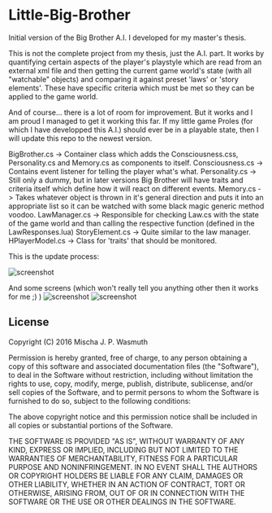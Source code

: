 # Little-Big-Brother
Initial version of the Big Brother A.I. I developed for my master's thesis.

This is not the complete project from my thesis, just the A.I. part. It works by quantifying certain aspects of the player's playstyle which are read from an external xml file and then getting the current game world's state (with all "watchable" objects) and comparing it against preset 'laws' or 'story elements'. These have specific criteria which must be met so they can be applied to the game world.

And of course... there is a lot of room for improvement. But it works and I am proud I managed to get it working this far.
If my little game Proles (for which I have developped this A.I.) should ever be in a playable state, then I will update this repo to the newest version.

BigBrother.cs -> Container class which adds the Consciousness.css, Personality.cs and Memory.cs as components to itself.
Consciousness.cs -> Contains event listener for telling the player what's what.
Personality.cs -> Still only a dummy, but in later versions Big Brother will have traits and criteria itself which define how it will react on different events.
Memory.cs -> Takes whatever object is thrown in it's general direction and puts it into an appropriate list so it can be watched with some black magic generic method voodoo.
LawManager.cs -> Responsible for checking Law.cs with the state of the game world and than calling the respective function (defined in the LawResponses.lua)
StoryElement.cs -> Quite similar to the law manager.
HPlayerModel.cs -> Class for 'traits' that should be monitored.

This is the update process:

![screenshot](http://notenoughsleep.eu/files/screenshots/ma/Überprüfungsprozess.png)

And some screens (which won't really tell you anything other then it works for me ;) )
![screenshot](http://notenoughsleep.eu/files/screenshots/ma/server1.png)
![screenshot](http://notenoughsleep.eu/files/screenshots/ma/server2.png)

## License

Copyright (C) 2016 Mischa J. P. Wasmuth

Permission is hereby granted, free of charge, to any person obtaining a copy of this software and associated documentation files (the "Software"), to deal in the Software without restriction, including without limitation the rights to use, copy, modify, merge, publish, distribute, sublicense, and/or sell copies of the Software, and to permit persons to whom the Software is furnished to do so, subject to the following conditions:

The above copyright notice and this permission notice shall be included in all copies or substantial portions of the Software.

THE SOFTWARE IS PROVIDED "AS IS", WITHOUT WARRANTY OF ANY KIND, EXPRESS OR IMPLIED, INCLUDING BUT NOT LIMITED TO THE WARRANTIES OF MERCHANTABILITY, FITNESS FOR A PARTICULAR PURPOSE AND NONINFRINGEMENT. IN NO EVENT SHALL THE AUTHORS OR COPYRIGHT HOLDERS BE LIABLE FOR ANY CLAIM, DAMAGES OR OTHER LIABILITY, WHETHER IN AN ACTION OF CONTRACT, TORT OR OTHERWISE, ARISING FROM, OUT OF OR IN CONNECTION WITH THE SOFTWARE OR THE USE OR OTHER DEALINGS IN THE SOFTWARE.
